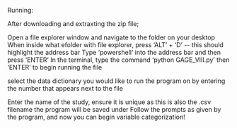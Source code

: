 Running:


After downloading and extraxting the zip file;

Open a file explorer window and navigate to the folder on your desktop
When inside what efolder with file explorer, press ‘ALT’ + ‘D’ -- this should highlight the address bar
Type ‘powershell’ into the address bar and then press ‘ENTER’
In the terminal, type the command ‘python GAGE_VIII.py’ then ‘ENTER’ to begin running  the file

select the data dictionary you would like to run the program on by entering the number that appears next to the file

Enter the name of the study, ensure it is unique as this is also the .csv filename the program will be saved under
Follow the prompts as given by the program, and now you can begin variable categorization!
